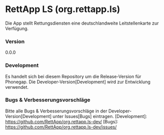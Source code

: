 # RettApp LS (org.rettapp.ls)
Die App stellt Rettungsdiensten eine deutschlandweite Leitstellenkarte zur Verfügung.
### Version
0.0.0
### Development
Es handelt sich bei diesem Repository um die Release-Version für Phonegap.
Die Developer-Version[Development] wird zur Entwicklung verwendet.
### Bugs & Verbesserungsvorschläge
Bitte alle Bugs & Verbesserungsvorschläge in der Developer-Version[Development] unter Issues[Bugs] eintragen.
[Development]: <https://github.com/RettApp/org.rettapp.ls-dev/>
[Bugs]: <https://github.com/RettApp/org.rettapp.ls-dev/issues/>

